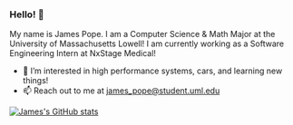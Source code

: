 ### Hello! 👋

My name is James Pope. I am a Computer Science & Math Major at the University of Massachusetts Lowell! I am currently working as a Software Engineering Intern at NxStage Medical!
<!--
**jpope15/jpope15** is a ✨ _special_ ✨ repository because its `README.md` (this file) appears on your GitHub profile.
-->

- 🌱 I’m interested in high performance systems, cars, and learning new things!
- 📫 Reach out to me at james_pope@student.uml.edu

[![James's GitHub stats](https://github-readme-stats.vercel.app/api?username=jpope15)](https://github.com/anuraghazra/github-readme-stats)
